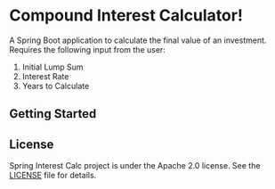 <h1>Compound Interest Calculator!</h1>
<p>A Spring Boot application to calculate the final value of an investment. Requires the following input from the user:</p>

<ol>
<li>Initial Lump Sum</li>
<li>Interest Rate</li>
<li>Years to Calculate</li>
</ol>

<h2>Getting Started</h2>

<h2>License</h2>
<p>Spring Interest Calc project is under the Apache 2.0 license. See the <a href="/LICENSE.md">LICENSE</a> file for details.<p>